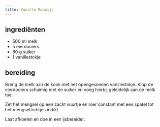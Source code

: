```yaml
---
title: Vanille Roomijs
---
```


## ingrediënten
* 500 ml melk
* 5 eierdooiers
* 80 g suiker
* 1 vanillestokje

## bereiding
Breng de melk aan de kook met het opengesneden vanillestokje. Klop de eierdooiers schuimig met de suiker en voeg hierbij geleidelijk aan de melk toe.

Zet het mengsel op een zacht vuurtje en roer constant met een spatel tot het mengsel lichtjes indikt. 

Laat afkoelen en doe in een ijsbereider.

